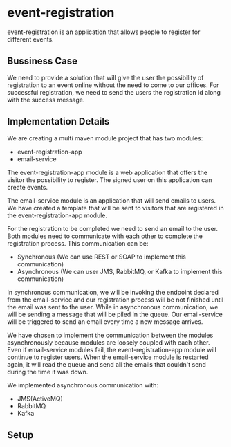 # event-registration

event-registration is an application that allows people to register for different events.

## Bussiness Case 

We need to provide a solution that will give the user the possibility of registration to an event online without the need to come to our offices. For successful 
registration, we need to send the users the registration id along with the success message.

## Implementation Details

We are creating a multi maven module project that has two modules:

 - event-registration-app
 - email-service

The event-registration-app module is a web application that offers the visitor the possibility to register. The signed user on this application can create events.

The email-service module is an application that will send emails to users. We have created a template that will be sent to visitors that are registered in the 
event-registration-app module.

For the registration to be completed we need to send an email to the user. Both modules need to communicate with each other to complete the registration process. 
This communication can be:

 - Synchronous (We can use REST or SOAP to implement this communication)
 - Asynchronous (We can user JMS, RabbitMQ, or Kafka to implement this communication)

In synchronous communication, we will be invoking the endpoint declared from the email-service and our registration process will be not finished until the email was 
sent to the user. While in asynchronous communication, we will be sending a message that will be piled in the queue. Our email-service will be triggered to send an 
email every time a new message arrives. 

We have chosen to implement the communication between the modules asynchronously because modules are loosely coupled with each other. Even if email-service modules 
fail, the event-registration-app module will continue to register users. When the email-service module is restarted again, it will read the queue and send all the 
emails that couldn't send during the time it was down.

We implemented asynchronous communication with:

 - JMS(ActiveMQ)
 - RabbitMQ
 - Kafka
 
 
 
 ## Setup


